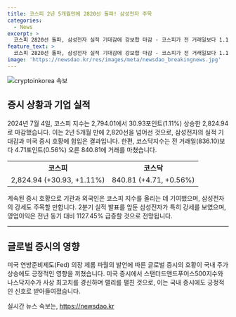 ```yaml
---
title: 코스피 2년 5개월만에 2820선 돌파! 삼성전자 주목
categories:
  - News
excerpt: >
  코스피 2820선 돌파, 삼성전자 실적 기대감에 강보합 마감 - 코스피가 전 거래일보다 1.11% 상승한 2824.94에 마감, 삼성전자 2분기 실적 컨센서스 8조2055억 원으로 급증 예상. 미국 증시 훈풍과 제롬 파월 연준 의장의 발언으로 글로벌 증시 랠리에 영향 받아 상승趨勢 유지.
feature_text: >
  코스피 2820선 돌파, 삼성전자 실적 기대감에 강보합 마감 - 코스피가 전 거래일보다 1.11% 상승한 2824.94에 마감, 삼성전자 2분기 실적 컨센서스 8조2055억 원으로 급증 예상. 미국 증시 훈풍과 제롬 파월 연준 의장의 발언으로 글로벌 증시 랠리에 영향 받아 상승趨勢 유지.
image: 'https://newsdao.kr/res/images/meta/newsdao_breakingnews.jpg'
---
```


<p><img src="https://newsdao.kr/res/images/meta/newsdao_breakingnews.jpg" alt="cryptoinkorea 속보" /></p>

<h2 data-ke-size="size26">증시 상황과 기업 실적</h2>

<p data-ke-size="size16">2024년 7월 4일, 코스피 지수는 2,794.01에서 30.93포인트(1.11%) 상승한 2,824.94로 마감했습니다. 이는 2년 5개월 만에 2,820선을 넘어선 것으로, 삼성전자의 실적 기대감과 미국 증시 호황에 힘입은 결과입니다. 한편, 코스닥지수는 전 거래일(836.10)보다 4.71포인트(0.56%) 오른 840.81에 거래를 마쳤습니다.</p>

<table>
  <tr>
    <td style="text-align: center; height: 17px;"><b>코스피</b></td>
    <td style="text-align: center; height: 17px;"><b>코스닥</b></td>
  </tr>
  <tr>
    <td style="text-align: center; height: 17px;">2,824.94 (+30.93, +1.11%)</td>
    <td style="text-align: center; height: 17px;">840.81 (+4.71, +0.56%)</td>
  </tr>
</table>

<p data-ke-size="size16">계속된 증시 호황으로 기관과 외국인은 코스피 지수를 올리는 데 기여했으며, 삼성전자의 강세도 주목할 만합니다. 2분기 실적 발표를 앞둔 삼성전자가 특히 강세를 보였으며, 영업이익은 전년 동기 대비 1127.45% 급증할 것으로 전망됩니다.</p>

<hr>

<h2 data-ke-size="size26">글로벌 증시의 영향</h2>

<p data-ke-size="size16">미국 연방준비제도(Fed) 의장 제롬 파월의 발언에 따른 글로벌 증시의 호황이 국내 주가 상승에도 긍정적인 영향을 끼쳤습니다. 미국 증시에서 스탠더드앤드푸어스500지수와 나스닥지수가 사상 최고치를 경신하며 랠리를 펼친 것으로, 이는 국내 증시에도 긍정적인 신호로 받아들여졌습니다.</p>
실시간 뉴스 속보는, <a href="https://newsdao.kr" rel="dofollow">https://newsdao.kr</a>


